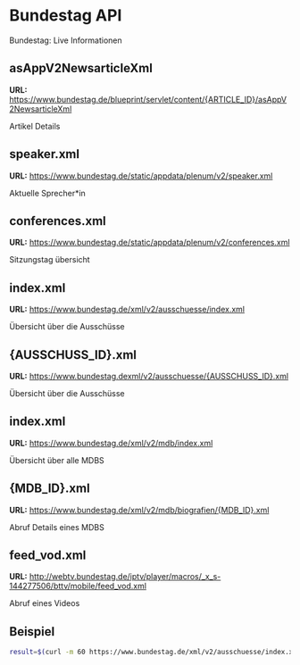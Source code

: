 # Bundestag API

Bundestag: Live Informationen


## asAppV2NewsarticleXml

**URL:** https://www.bundestag.de/blueprint/servlet/content/{ARTICLE_ID}/asAppV2NewsarticleXml

 Artikel Details



## speaker.xml

**URL:** https://www.bundestag.de/static/appdata/plenum/v2/speaker.xml

Aktuelle Sprecher*in



## conferences.xml

**URL:** https://www.bundestag.de/static/appdata/plenum/v2/conferences.xml

Sitzungstag übersicht



## index.xml

**URL:** https://www.bundestag.de/xml/v2/ausschuesse/index.xml

Übersicht über die Ausschüsse



## {AUSSCHUSS_ID}.xml

**URL:** https://www.bundestag.dexml/v2/ausschuesse/{AUSSCHUSS_ID}.xml

Übersicht über die Ausschüsse



## index.xml

**URL:** https://www.bundestag.de/xml/v2/mdb/index.xml

Übersicht über alle MDBS



## {MDB_ID}.xml

**URL:** https://www.bundestag.de/xml/v2/mdb/biografien/{MDB_ID}.xml

Abruf Details eines MDBS



## feed_vod.xml

**URL:** http://webtv.bundestag.de/iptv/player/macros/_x_s-144277506/bttv/mobile/feed_vod.xml

Abruf eines Videos


## Beispiel

```bash
result=$(curl -m 60 https://www.bundestag.de/xml/v2/ausschuesse/index.xml)
```
